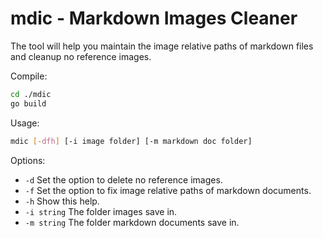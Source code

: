 # mdic - Markdown Images Cleaner

The tool will help you maintain the image relative paths of markdown files and cleanup no reference images.

Compile:

```bash
cd ./mdic
go build
```

Usage:

```bash
mdic [-dfh] [-i image folder] [-m markdown doc folder] 
```

Options:

- `-d` Set the option to delete no reference images.
- `-f` Set the option to fix image relative paths of markdown documents.
- `-h` Show this help.
- `-i string` The folder images save in.
- `-m string` The folder markdown documents save in.
